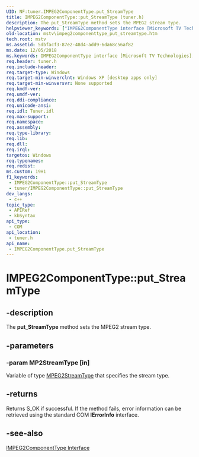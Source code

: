 ```yaml
---
UID: NF:tuner.IMPEG2ComponentType.put_StreamType
title: IMPEG2ComponentType::put_StreamType (tuner.h)
description: The put_StreamType method sets the MPEG2 stream type.
helpviewer_keywords: ["IMPEG2ComponentType interface [Microsoft TV Technologies]","put_StreamType method","IMPEG2ComponentType.put_StreamType","IMPEG2ComponentType::put_StreamType","IMPEG2ComponentTypeput_StreamType","mstv.impeg2componenttype_put_streamtype","put_StreamType","put_StreamType method [Microsoft TV Technologies]","put_StreamType method [Microsoft TV Technologies]","IMPEG2ComponentType interface","tuner/IMPEG2ComponentType::put_StreamType"]
old-location: mstv\impeg2componenttype_put_streamtype.htm
tech.root: mstv
ms.assetid: 5dbfacf3-87e2-48d4-add9-6da68c56af82
ms.date: 12/05/2018
ms.keywords: IMPEG2ComponentType interface [Microsoft TV Technologies],put_StreamType method, IMPEG2ComponentType.put_StreamType, IMPEG2ComponentType::put_StreamType, IMPEG2ComponentTypeput_StreamType, mstv.impeg2componenttype_put_streamtype, put_StreamType, put_StreamType method [Microsoft TV Technologies], put_StreamType method [Microsoft TV Technologies],IMPEG2ComponentType interface, tuner/IMPEG2ComponentType::put_StreamType
req.header: tuner.h
req.include-header: 
req.target-type: Windows
req.target-min-winverclnt: Windows XP [desktop apps only]
req.target-min-winversvr: None supported
req.kmdf-ver: 
req.umdf-ver: 
req.ddi-compliance: 
req.unicode-ansi: 
req.idl: Tuner.idl
req.max-support: 
req.namespace: 
req.assembly: 
req.type-library: 
req.lib: 
req.dll: 
req.irql: 
targetos: Windows
req.typenames: 
req.redist: 
ms.custom: 19H1
f1_keywords:
 - IMPEG2ComponentType::put_StreamType
 - tuner/IMPEG2ComponentType::put_StreamType
dev_langs:
 - c++
topic_type:
 - APIRef
 - kbSyntax
api_type:
 - COM
api_location:
 - tuner.h
api_name:
 - IMPEG2ComponentType.put_StreamType
---
```


# IMPEG2ComponentType::put_StreamType


## -description

The <b>put_StreamType</b> method sets the MPEG2 stream type.

## -parameters

### -param MP2StreamType [in]

Variable of type <a href="https://docs.microsoft.com/previous-versions/windows/desktop/mstv/mpeg2streamtype">MPEG2StreamType</a> that specifies the stream type.

## -returns

Returns S_OK if successful. If the method fails, error information can be retrieved using the standard COM <b>IErrorInfo</b> interface.

## -see-also

<a href="https://docs.microsoft.com/previous-versions/windows/desktop/api/tuner/nn-tuner-impeg2componenttype">IMPEG2ComponentType Interface</a>

